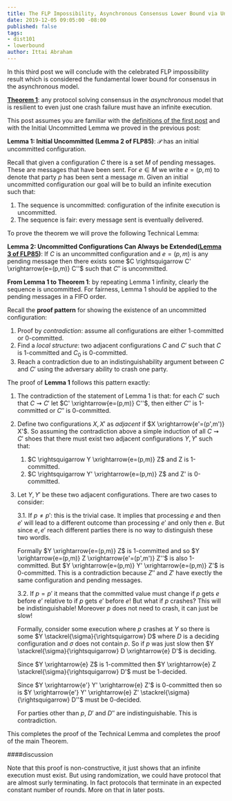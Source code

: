 ```yaml
---
title: The FLP Impossibility, Asynchronous Consensus Lower Bound via Uncommitted Configurations
date: 2019-12-05 09:05:00 -08:00
published: false
tags:
- dist101
- lowerbound
author: Ittai Abraham
---
```


In this third post we will conclude with the celebrated FLP impossibility result which is considered the fundamental lower bound for consensus in the asynchronous model.

**[Theorem 1](https://groups.csail.mit.edu/tds/papers/Lynch/jacm85.pdf)**: any protocol solving consensus in the *asynchronous* model that is resilient to even just one crash failure must have an infinite execution.



This post assumes you are familiar with the [definitions of the first post](...) and with the Initial Uncommitted Lemma we proved in the previous post:


**Lemma 1: Initial Uncommitted (Lemma 2 of FLP85)**: $\mathcal{P}$ has an initial uncommitted configuration.

Recall that given a configuration $C$ there is a set $M$ of pending messages. These are messages that have been sent. For $e \in M$ we write $e=(p,m)$ to denote that party $p$ has been sent a message $m$. Given an initial uncommitted configuration our goal will be to build an infinite execution such that:
1. The sequence is uncommitted: configuration of the infinite execution is uncommitted.
2. The sequence is fair: every message sent is eventually delivered.

To prove the theorem we will prove the following Technical Lemma:

**Lemma 2: Uncommitted Configurations Can Always be Extended([Lemma 3 of FLP85](https://groups.csail.mit.edu/tds/papers/Lynch/jacm85.pdf))**: If $C$ is an uncommitted configuration and $e=(p,m)$ is any pending message then there exists some $C \rightsquigarrow C' \xrightarrow{e=(p,m)} C''$ such that $C''$ is uncommitted.

**From Lemma 1 to Theorem 1**: by repeating Lemma 1 infinity, clearly the sequence is uncommitted. For fairness, Lemma 1 should be applied to the pending messages in a FIFO order.





Recall the **proof pattern** for showing the existence of an uncommitted configuration:
1. Proof by *contradiction*: assume all configurations are either 1-committed or 0-committed.
2. Find a *local structure*: two adjacent configurations $C$ and $C'$ such that $C$ is 1-committed and $C_0$ is 0-committed.
3. Reach a contradiction due to an indistinguishability argument between $C$ and $C'$ using the adversary ability to crash one party.



The proof of **Lemma 1** follows this pattern exactly:
1. The contradiction of the statement of Lemma 1 is that: for each $C'$ such that  $C \rightsquigarrow C'$ let  $C' \xrightarrow{e=(p,m)} C''$, then either $C''$ is 1-committed or $C''$ is 0-committed.
2. Define two configurations $X,X'$ as *adjacent* if $X \xrightarrow{e'=(p',m')} X'$. So assuming the contradiction above a simple induction of all $C \rightsquigarrow C'$ shoes that there must exist two adjacent configurations $Y,Y'$ such that:
    1. $C \rightsquigarrow Y \xrightarrow{e=(p,m)} Z$ and Z is 1-committed.
    2. $C \rightsquigarrow Y' \xrightarrow{e=(p,m)} Z$ and Z' is 0-committed.
3. Let $Y,Y'$ be these two adjacent configurations. There are two cases to consider:

    3.1. If $p \neq p'$: this is the trivial case. It implies that processing $e$ and then $e'$ will lead to a different outcome than processing $e'$ and only then $e$. But since $e,e'$ reach different parties there is no way to distinguish these two wordls.

    Formally $Y \xrightarrow{e=(p,m)} Z$ is 1-committed and so  $Y \xrightarrow{e=(p,m)} Z \xrightarrow{e'=(p',m')} Z''$ is also 1-committed. But $Y \xrightarrow{e=(p,m)} Y' \xrightarrow{e=(p,m)} Z'$ is 0-committed. This is a contradiction because $Z''$ and $Z'$ have exectly the same configuration and pending messages.


    3.2. If $p=p'$ it means that the committed value must change if $p$ gets $e$ before $e'$ relative to if $p$ gets $e'$ before $e$! But what if $p$ crashes? This will be indistinguishable! Moreover $p$ does not need to crash, it can just be slow!

    Formally, consider some execution where $p$ crashes at $Y$ so there is some $Y \stackrel{\sigma}{\rightsquigarrow} D$ where $D$ is a deciding configuration and $\sigma$ does not contain $p$. So if $p$ was just slow then $Y \stackrel{\sigma}{\rightsquigarrow} D \xrightarrow{e} D'$ is deciding.

    Since $Y \xrightarrow{e} Z$ is 1-committed then $Y \xrightarrow{e} Z
    \stackrel{\sigma}{\rightsquigarrow} D'$ must be 1-decided.


    Since $Y \xrightarrow{e'} Y' \xrightarrow{e} Z'$ is 0-committed then so is $Y \xrightarrow{e'} Y' \xrightarrow{e} Z' \stackrel{\sigma}{\rightsquigarrow} D''$ must be 0-decided.

    For parties other than $p$, $D'$ and $D''$ are indistinguishable. This is contradiction.

This completes the proof of the Technical Lemma and completes the proof of the main Theorem.

####discussion

Note that this proof is non-constructive, it just shows that an infinite execution must exist. But using randomization, we could have protocol that are almost surly terminating. In fact protocols that terminate in an expected constant number of rounds. More on that in later posts.
